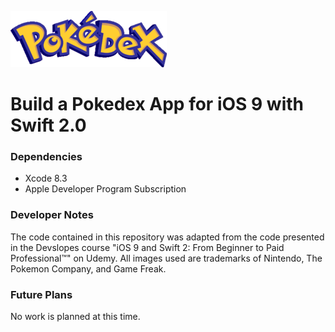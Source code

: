 ![Logo](pokedexLogo.png)

# Build a Pokedex App for iOS 9 with Swift 2.0

### Dependencies

+ Xcode 8.3
+ Apple Developer Program Subscription 

### Developer Notes

The code contained in this repository was adapted from the code presented in the Devslopes course "iOS 9 and Swift 2: From Beginner to Paid Professional™" on Udemy. All images used are trademarks of Nintendo, The Pokemon Company, and Game Freak.

### Future Plans

No work is planned at this time.
